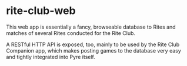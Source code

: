 # rite-club-web

This web app is essentially a fancy, browseable database to Rites and
matches of several Rites conducted for the Rite Club.

A RESTful HTTP API is exposed, too, mainly to be used by the Rite Club
Companion app, which makes posting games to the database very easy and
tightly integrated into Pyre itself.
